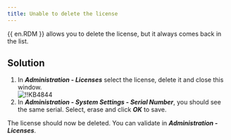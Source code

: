 ```yaml
---
title: Unable to delete the license
---
```

{{ en.RDM }} allows you to delete the license, but it always comes back in the list.
## Solution
1. In ***Administration - Licenses*** select the license, delete it and close this window.  
![!!KB4844](https://webdevolutions.azureedge.net/docs/en/kb/KB4844.png)
1. In ***Administration - System Settings - Serial Number***, you should see the same serial. Select, erase and click ***OK*** to save.  

The license should now be deleted. You can validate in ***Administration - Licenses***.
